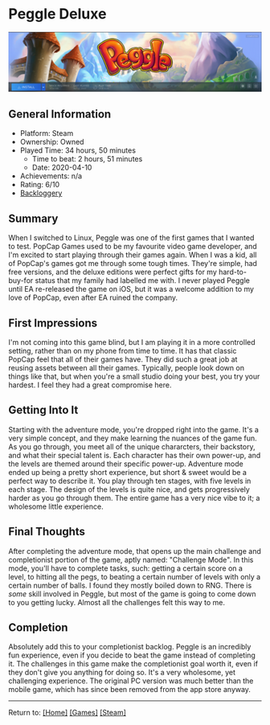 # Peggle Deluxe

![Peggle Deluxe](/Games/Steam/Assets/PeggleSteamMenu.png)

## General Information

- Platform: Steam
- Ownership: Owned
- Played Time: 34 hours, 50 minutes
    - Time to beat: 2 hours, 51 minutes
    - Date: 2020-04-10
- Achievements: n/a
- Rating: 6/10
- [Backloggery](https://www.backloggery.com/games.php?user=QueenRaven29&search=Peggle)

## Summary
When I switched to Linux, Peggle was one of the first games that I wanted to test. PopCap Games used to be my favourite video game developer, and I'm excited to start playing through their games again. When I was a kid, all of PopCap's games got me through some tough times. They're simple, had free versions, and the deluxe editions were perfect gifts for my hard-to-buy-for status that my family had labelled me with. I never played Peggle until EA re-released the game on iOS, but it was a welcome addition to my love of PopCap, even after EA ruined the company. 

## First Impressions
I'm not coming into this game blind, but I am playing it in a more controlled setting, rather than on my phone from time to time. It has that classic PopCap feel that all of their games have. They did such a great job at reusing assets between all their games. Typically, people look down on things like that, but when you're a small studio doing your best, you try your hardest. I feel they had a great compromise here. 

## Getting Into It
Starting with the adventure mode, you're dropped right into the game. It's a very simple concept, and they make learning the nuances of the game fun. As you go through, you meet all of the unique chararcters, their backstory, and what their special talent is. Each character has their own power-up, and the levels are themed around their specific power-up. Adventure mode ended up being a pretty short experience, but short & sweet would be a perfect way to describe it. You play through ten stages, with five levels in each stage. The design of the levels is quite nice, and gets progressively harder as you go through them. The entire game has a very nice vibe to it; a wholesome little experience. 

## Final Thoughts
After completing the adventure mode, that opens up the main challenge and completionist portion of the game, aptly named: "Challenge Mode". In this mode, you'll have to complete tasks, such: getting a certain score on a level, to hitting all the pegs, to beating a certain number of levels with only a certain number of balls. I found they mostly boiled down to RNG. There is *some* skill involved in Peggle, but most of the game is going to come down to you getting lucky. Almost all the challenges felt this way to me. 

## Completion
Absolutely add this to your completionist backlog. Peggle is an incredibly fun experience, even if you decide to beat the game instead of completing it. The challenges in this game make the completionist goal worth it, even if they don't give you anything for doing so. It's a very wholesome, yet challenging experience. The original PC version was much better than the mobile game, which has since been removed from the app store anyway.  

***
Return to: [[Home]](/index) [[Games]](/Games/Home) [[Steam]](/Games/Steam/Home)